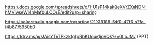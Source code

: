 https://docs.google.com/spreadsheets/d/1-U1sP14kakQeXVrZXuNDN-hMVlwseWl4nMafbuLCOsE/edit?usp=sharing

https://lookerstudio.google.com/reporting/21938188-5df9-47f6-a7fa-f4b8775950b0

https://1drv.ms/p/s!AisYTATPkzkfgkgRbKUouv1jpVQk?e=0LbJMv (PPT)
